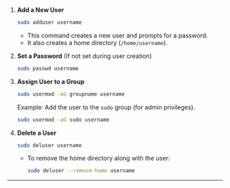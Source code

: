 1. **Add a New User**  
   ```bash
   sudo adduser username
   ```
   - This command creates a new user and prompts for a password.
   - It also creates a home directory (`/home/username`).

2. **Set a Password** (If not set during user creation)  
   ```bash
   sudo passwd username
   ```

3. **Assign User to a Group**  
   ```bash
   sudo usermod -aG groupname username
   ```
   Example: Add the user to the `sudo` group (for admin privileges).  
   ```bash
   sudo usermod -aG sudo username
   ```

4. **Delete a User**  
   ```bash
   sudo deluser username
   ```
   - To remove the home directory along with the user:  
     ```bash
     sudo deluser --remove-home username
     ```

---
